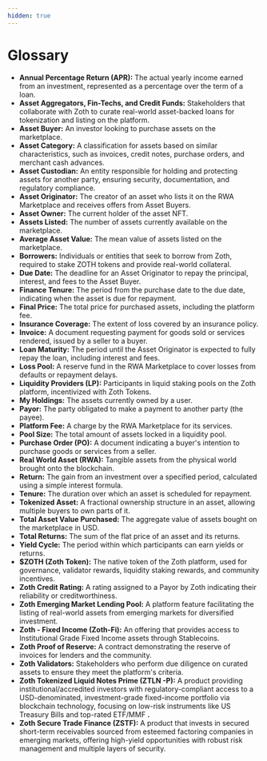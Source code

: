 ```yaml
---
hidden: true
---
```


# Glossary

* **Annual Percentage Return (APR):** The actual yearly income earned from an investment, represented as a percentage over the term of a loan.
* **Asset Aggregators, Fin-Techs, and Credit Funds:** Stakeholders that collaborate with Zoth to curate real-world asset-backed loans for tokenization and listing on the platform.
* **Asset Buyer:** An investor looking to purchase assets on the marketplace.
* **Asset Category:** A classification for assets based on similar characteristics, such as invoices, credit notes, purchase orders, and merchant cash advances.
* **Asset Custodian:** An entity responsible for holding and protecting assets for another party, ensuring security, documentation, and regulatory compliance.
* **Asset Originator:** The creator of an asset who lists it on the RWA Marketplace and receives offers from Asset Buyers.
* **Asset Owner:** The current holder of the asset NFT.
* **Assets Listed:** The number of assets currently available on the marketplace.
* **Average Asset Value:** The mean value of assets listed on the marketplace.
* **Borrowers:** Individuals or entities that seek to borrow from Zoth, required to stake ZOTH tokens and provide real-world collateral.
* **Due Date:** The deadline for an Asset Originator to repay the principal, interest, and fees to the Asset Buyer.
* **Finance Tenure:** The period from the purchase date to the due date, indicating when the asset is due for repayment.
* **Final Price:** The total price for purchased assets, including the platform fee.
* **Insurance Coverage:** The extent of loss covered by an insurance policy.
* **Invoice:** A document requesting payment for goods sold or services rendered, issued by a seller to a buyer.
* **Loan Maturity:** The period until the Asset Originator is expected to fully repay the loan, including interest and fees.
* **Loss Pool:** A reserve fund in the RWA Marketplace to cover losses from defaults or repayment delays.
* **Liquidity Providers (LP):** Participants in liquid staking pools on the Zoth platform, incentivized with Zoth Tokens.
* **My Holdings:** The assets currently owned by a user.
* **Payor:** The party obligated to make a payment to another party (the payee).
* **Platform Fee:** A charge by the RWA Marketplace for its services.
* **Pool Size:** The total amount of assets locked in a liquidity pool.
* **Purchase Order (PO):** A document indicating a buyer's intention to purchase goods or services from a seller.
* **Real World Asset (RWA):** Tangible assets from the physical world brought onto the blockchain.
* **Return:** The gain from an investment over a specified period, calculated using a simple interest formula.
* **Tenure:** The duration over which an asset is scheduled for repayment.
* **Tokenized Asset:** A fractional ownership structure in an asset, allowing multiple buyers to own parts of it.
* **Total Asset Value Purchased:** The aggregate value of assets bought on the marketplace in USD.
* **Total Returns:** The sum of the flat price of an asset and its returns.
* **Yield Cycle:** The period within which participants can earn yields or returns.
* **$ZOTH (Zoth Token):** The native token of the Zoth platform, used for governance, validator rewards, liquidity staking rewards, and community incentives.
* **Zoth Credit Rating:** A rating assigned to a Payor by Zoth indicating their reliability or creditworthiness.
* **Zoth Emerging Market Lending Pool:** A platform feature facilitating the listing of real-world assets from emerging markets for diversified investment.
* **Zoth - Fixed Income (Zoth-Fi):** An offering that provides access to Institutional Grade Fixed Income assets through Stablecoins.
* **Zoth Proof of Reserve:** A contract demonstrating the reserve of invoices for lenders and the community.
* **Zoth Validators:** Stakeholders who perform due diligence on curated assets to ensure they meet the platform's criteria.
* **Zoth Tokenized Liquid Notes Prime (ZTLN -P):** A product providing institutional/accredited investors with regulatory-compliant access to a USD-denominated, investment-grade fixed-income portfolio via blockchain technology, focusing on low-risk instruments like US Treasury Bills and top-rated ETF/MMF **.**
* **Zoth Secure Trade Finance (ZSTF):** A product that invests in secured short-term receivables sourced from esteemed factoring companies in emerging markets, offering high-yield opportunities with robust risk management and multiple layers of security.
